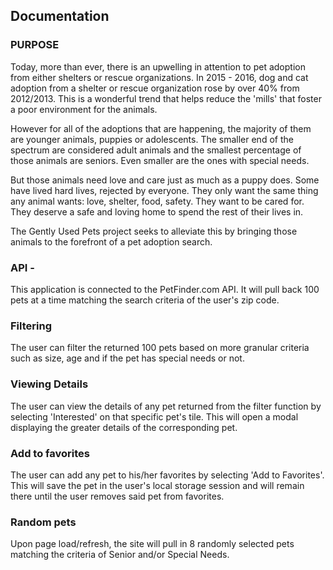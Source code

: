 ## **Documentation**  


### PURPOSE
Today, more than ever, there is an upwelling in attention to pet adoption from either shelters or rescue organizations. In 2015 - 2016, dog and cat adoption from a shelter or rescue organization rose by over 40% from 2012/2013. This is a wonderful trend that helps reduce the 'mills' that foster a poor environment for the animals.

However for all of the adoptions that are happening, the majority of them are younger animals, puppies or adolescents. The smaller end of the spectrum are considered adult animals and the smallest percentage of those animals are seniors. Even smaller are the ones with special needs.

But those animals need love and care just as much as a puppy does. Some have lived hard lives, rejected by everyone. They only want the same thing any animal wants: love, shelter, food, safety. They want to be cared for. They deserve a safe and loving home to spend the rest of their lives in.

The Gently Used Pets project seeks to alleviate this by bringing those animals to the forefront of a pet adoption search.

### API -
This application is connected to the PetFinder.com API.  It will pull back 100 pets at a time matching the search criteria of the user's zip code.

### Filtering
The user can filter the returned 100 pets based on more granular criteria such as size, age and if the pet has special needs or not.

### Viewing Details
The user can view the details of any pet returned from the filter function by selecting 'Interested' on that specific pet's tile.  This will open a modal displaying the greater details of the corresponding pet.  

### Add to favorites
The user can add any pet to his/her favorites by selecting 'Add to Favorites'.  This will save the pet in the user's local storage session and will remain there until the user removes said pet from favorites.

### Random pets
Upon page load/refresh, the site will pull in 8 randomly selected pets matching the criteria of Senior and/or Special Needs.  
